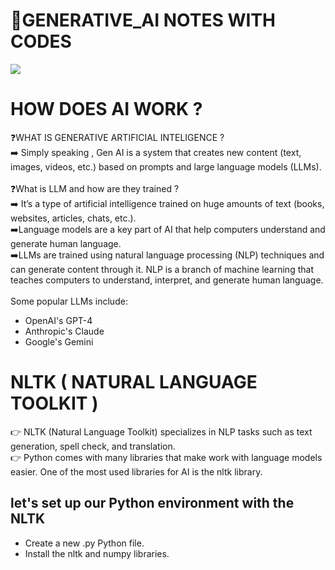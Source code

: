 # 🔗GENERATIVE_AI NOTES WITH CODES
<img src="https://github.com/user-attachments/assets/3304f5d3-e18e-4c3c-bfc3-a1521e529910">

# HOW DOES AI WORK ?

❓WHAT IS GENERATIVE ARTIFICIAL INTELIGENCE ? <br>
➡️ Simply speaking , Gen AI is a system that creates new content (text, images, videos, etc.) based on prompts and large language models (LLMs).
<br>
<br>
❓What is LLM and how are they trained ? <br>
➡️ It’s a type of artificial intelligence trained on huge amounts of text (books, websites, articles, chats, etc.).
<br>
➡️Language models are a key part of AI that help computers understand and generate human language.
<br>
➡️LLMs are trained using natural language processing (NLP) techniques and can generate content through it. NLP is a branch of machine learning that teaches computers to understand, interpret, and generate human language.
<br>
<br>
Some popular LLMs include: <br>
- OpenAI's GPT-4 <br>
- Anthropic's Claude<br>
- Google's Gemini

# NLTK ( NATURAL LANGUAGE TOOLKIT )
 👉 NLTK (Natural Language Toolkit) specializes in NLP tasks such as text generation, spell check, and translation.
 <br>
 👉 Python comes with many libraries that make work with language models easier. One of the most used libraries for AI is the nltk library.
 ## let's set up our Python environment with the NLTK
  - Create a new .py Python file. <br>
  - Install the nltk and numpy libraries. <br>
    


